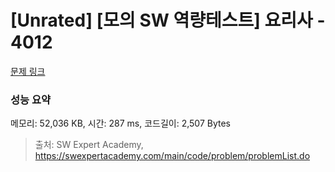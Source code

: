 # [Unrated] [모의 SW 역량테스트] 요리사 - 4012 

[문제 링크](https://swexpertacademy.com/main/code/problem/problemDetail.do?contestProbId=AWIeUtVakTMDFAVH) 

### 성능 요약

메모리: 52,036 KB, 시간: 287 ms, 코드길이: 2,507 Bytes



> 출처: SW Expert Academy, https://swexpertacademy.com/main/code/problem/problemList.do